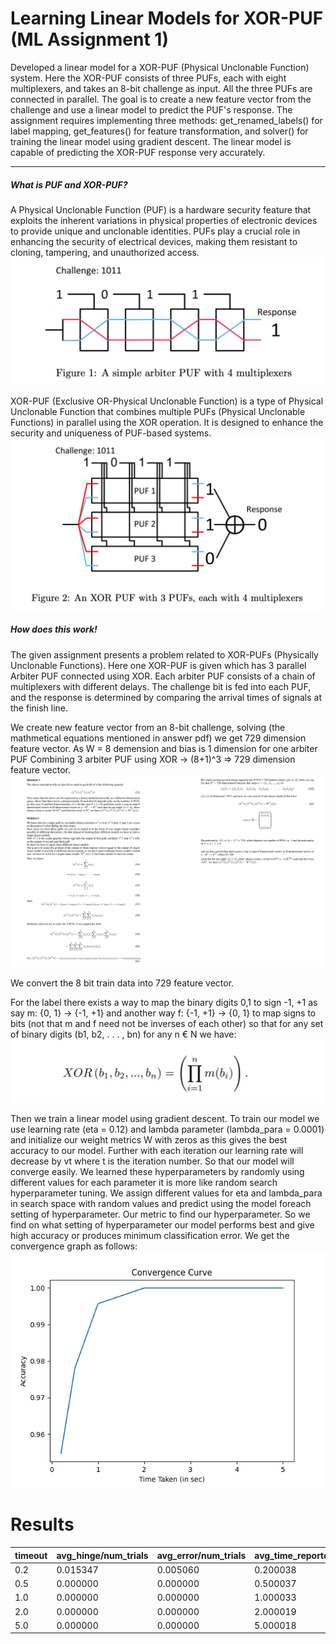 # Learning Linear Models for XOR-PUF (ML Assignment 1)
Developed a linear model for a XOR-PUF (Physical Unclonable Function) system. Here the XOR-PUF consists of three PUFs, each with eight multiplexers, and takes an 8-bit challenge as input. All the three PUFs are connected in parallel. The goal is to create a new feature vector from the challenge and use a linear model to predict the PUF's response. The assignment requires implementing three methods: get_renamed_labels() for label mapping, get_features() for feature transformation, and solver() for training the linear model using gradient descent. The linear model is capable of predicting the XOR-PUF response very accurately. 

---
##### What is PUF and XOR-PUF?
A Physical Unclonable Function (PUF) is a hardware security feature that exploits the inherent variations in physical properties of electronic devices to provide unique and unclonable identities. PUFs play a crucial role in enhancing the security of electrical devices, making them resistant to cloning, tampering, and unauthorized access.
![4 bit PUF](https://github.com/saqeeb360/Learning-Linear-Models-for-XOR-PUF/blob/main/images/4bit-PUF.png?raw=true)

XOR-PUF (Exclusive OR-Physical Unclonable Function) is a type of Physical Unclonable Function that combines multiple PUFs (Physical Unclonable Functions) in parallel using the XOR operation. It is designed to enhance the security and uniqueness of PUF-based systems.
![4 bit XOR-PUF](https://github.com/saqeeb360/Learning-Linear-Models-for-XOR-PUF/blob/main/images/4bit-XorPUF.png?raw=true)

##### How does this work!
The given assignment presents a problem related to XOR-PUFs (Physically Unclonable Functions). Here one XOR-PUF is given which has 3 parallel Arbiter PUF connected using XOR. Each arbiter PUF consists of a chain of multiplexers with different delays. The challenge bit is fed into each PUF, and the response is determined by comparing the arrival times of signals at the finish line.

We create new feature vector from an 8-bit challenge, solving (the mathmetical equations mentioned in answer pdf) we get 729 dimension feature vector. 
As W = 8 demension and bias is 1 dimension for one arbiter PUF
Combining 3 arbiter PUF using XOR -> (8+1)^3 => 729 dimension feature vector.
![generating features](https://github.com/saqeeb360/Learning-Linear-Models-for-XOR-PUF/blob/main/images/features.png?raw=true)

We convert the 8 bit train data into 729 feature vector.

For the label there exists a way to map the binary digits 0,1 to sign -1, +1 as say m: {0, 1} -> {-1, +1} and another way f: {-1, +1} -> {0, 1} to map signs to bits (not that m and f need not be inverses of each other) so that for any set of binary digits (b1, b2, . . . , bn) for any n € N we have:
![generating labels](https://github.com/saqeeb360/Learning-Linear-Models-for-XOR-PUF/blob/main/images/labels.png?raw=true)

Then we train a linear model using gradient descent. To train our model we use learning rate (eta = 0.12) and lambda parameter (lambda_para = 0.0001) and initialize our weight metrics W with zeros as this gives the best accuracy to our model. Further
with each iteration our learning rate will decrease by vt where t is the iteration number. So that our model will converge easily.
We learned these hyperparameters by randomly using different values for each parameter it is more like random search hyperparameter tuning.
We assign different values for eta and lambda_para in search space with random values and predict using the model foreach setting of hyperparameter. Our metric to find our hyperparameter. So we find on what setting of hyperparameter our model performs best and give high accuracy or produces minimum classification error.
We get the convergence graph as follows:
![Convergence Curve](https://github.com/saqeeb360/Learning-Linear-Models-for-XOR-PUF/blob/main/images/Convergence-Curve.png?raw=true)


# Results
| timeout | avg_hinge/num_trials | avg_error/num_trials | avg_time_reported/num_trials | avg_time_wrapper/num_trials |
|---------|----------------------|----------------------|------------------------------|-----------------------------|
| 0.2     | 0.015347             | 0.005060             | 0.200038                     | 0.201032                    |
| 0.5     | 0.000000             | 0.000000             | 0.500037                     | 0.501668                    |
| 1.0     | 0.000000             | 0.000000             | 1.000033                     | 1.002543                    |
| 2.0     | 0.000000             | 0.000000             | 2.000019                     | 2.004446                    |
| 5.0     | 0.000000             | 0.000000             | 5.000018                     | 5.010145                    |